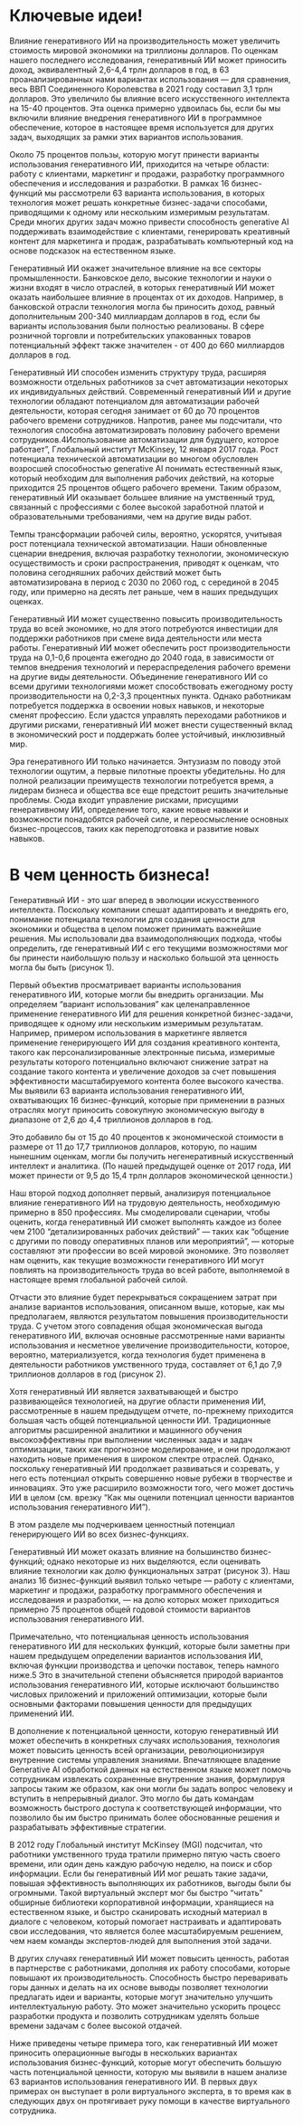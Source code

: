 # Ключевые идеи!

Влияние генеративного ИИ на производительность может увеличить стоимость мировой экономики на триллионы долларов. По оценкам нашего последнего исследования, генеративный ИИ может приносить доход, эквивалентный 2,6-4,4 трлн долларов в год, в 63 проанализированных нами вариантах использования — для сравнения, весь ВВП Соединенного Королевства в 2021 году составил 3,1 трлн долларов. Это увеличило бы влияние всего искусственного интеллекта на 15-40 процентов. Эта оценка примерно удвоилась бы, если бы мы включили влияние внедрения генеративного ИИ в программное обеспечение, которое в настоящее время используется для других задач, выходящих за рамки этих вариантов использования.

Около 75 процентов пользы, которую могут принести варианты использования генеративного ИИ, приходится на четыре области: работу с клиентами, маркетинг и продажи, разработку программного обеспечения и исследования и разработки. В рамках 16 бизнес-функций мы рассмотрели 63 варианта использования, в которых технология может решать конкретные бизнес-задачи способами, приводящими к одному или нескольким измеримым результатам. Среди многих других задач можно привести способность generative AI поддерживать взаимодействие с клиентами, генерировать креативный контент для маркетинга и продаж, разрабатывать компьютерный код на основе подсказок на естественном языке.

Генеративный ИИ окажет значительное влияние на все секторы промышленности. Банковское дело, высокие технологии и науки о жизни входят в число отраслей, в которых генеративный ИИ может оказать наибольшее влияние в процентах от их доходов. Например, в банковской отрасли технология могла бы приносить доход, равный дополнительным 200-340 миллиардам долларов в год, если бы варианты использования были полностью реализованы. В сфере розничной торговли и потребительских упакованных товаров потенциальный эффект также значителен - от 400 до 660 миллиардов долларов в год.

Генеративный ИИ способен изменить структуру труда, расширяя возможности отдельных работников за счет автоматизации некоторых их индивидуальных действий. Современный генеративный ИИ и другие технологии обладают потенциалом для автоматизации рабочей деятельности, которая сегодня занимает от 60 до 70 процентов рабочего времени сотрудников. Напротив, ранее мы подсчитали, что технология способна автоматизировать половину рабочего времени сотрудников.4Использование автоматизации для будущего, которое работает”, Глобальный институт McKinsey, 12 января 2017 года. Рост потенциала технической автоматизации во многом обусловлен возросшей способностью generative AI понимать естественный язык, который необходим для выполнения рабочих действий, на которые приходится 25 процентов общего рабочего времени. Таким образом, генеративный ИИ оказывает большее влияние на умственный труд, связанный с профессиями с более высокой заработной платой и образовательными требованиями, чем на другие виды работ.

Темпы трансформации рабочей силы, вероятно, ускорятся, учитывая рост потенциала технической автоматизации. Наши обновленные сценарии внедрения, включая разработку технологии, экономическую осуществимость и сроки распространения, приводят к оценкам, что половина сегодняшних рабочих действий может быть автоматизирована в период с 2030 по 2060 год, с серединой в 2045 году, или примерно на десять лет раньше, чем в наших предыдущих оценках.

Генеративный ИИ может существенно повысить производительность труда во всей экономике, но для этого потребуются инвестиции для поддержки работников при смене вида деятельности или места работы. Генеративный ИИ может обеспечить рост производительности труда на 0,1-0,6 процента ежегодно до 2040 года, в зависимости от темпов внедрения технологий и перераспределения рабочего времени на другие виды деятельности. Объединение генеративного ИИ со всеми другими технологиями может способствовать ежегодному росту производительности на 0,2-3,3 процентных пункта. Однако работникам потребуется поддержка в освоении новых навыков, и некоторые сменят профессию. Если удастся управлять переходами работников и другими рисками, генеративный ИИ может внести существенный вклад в экономический рост и поддержать более устойчивый, инклюзивный мир.

Эра генеративного ИИ только начинается. Энтузиазм по поводу этой технологии ощутим, а первые пилотные проекты убедительны. Но для полной реализации преимуществ технологии потребуется время, а лидерам бизнеса и общества все еще предстоит решить значительные проблемы. Сюда входит управление рисками, присущими генеративному ИИ, определение того, какие новые навыки и возможности понадобятся рабочей силе, и переосмысление основных бизнес-процессов, таких как переподготовка и развитие новых навыков.


# В чем ценность бизнеса!

Генеративный ИИ - это шаг вперед в эволюции искусственного интеллекта. Поскольку компании спешат адаптировать и внедрять его, понимание потенциала технологии для создания ценности для экономики и общества в целом поможет принимать важнейшие решения. Мы использовали два взаимодополняющих подхода, чтобы определить, где генеративный ИИ с его текущими возможностями мог бы принести наибольшую пользу и насколько большой эта ценность могла бы быть (рисунок 1).

Первый объектив просматривает варианты использования генеративного ИИ, которые могли бы внедрить организации. Мы определяем “вариант использования” как целенаправленное применение генеративного ИИ для решения конкретной бизнес-задачи, приводящее к одному или нескольким измеримым результатам. Например, примером использования в маркетинге является применение генерирующего ИИ для создания креативного контента, такого как персонализированные электронные письма, измеримые результаты которого потенциально включают снижение затрат на создание такого контента и увеличение доходов за счет повышения эффективности масштабируемого контента более высокого качества. Мы выявили 63 варианта использования генеративного ИИ, охватывающих 16 бизнес-функций, которые при применении в разных отраслях могут приносить совокупную экономическую выгоду в диапазоне от 2,6 до 4,4 триллионов долларов в год.

Это добавило бы от 15 до 40 процентов к экономической стоимости в размере от 11 до 17,7 триллионов долларов, которую, по нашим нынешним оценкам, могли бы получить негенеративный искусственный интеллект и аналитика. (По нашей предыдущей оценке от 2017 года, ИИ может принести от 9,5 до 15,4 трлн долларов экономической ценности.)

Наш второй подход дополняет первый, анализируя потенциальное влияние генеративного ИИ на трудовую деятельность, необходимую примерно в 850 профессиях. Мы смоделировали сценарии, чтобы оценить, когда генеративный ИИ сможет выполнять каждое из более чем 2100 “детализированных рабочих действий” — таких как “общение с другими по поводу оперативных планов или мероприятий”, — которые составляют эти профессии во всей мировой экономике. Это позволяет нам оценить, как текущие возможности генеративного ИИ могут повлиять на производительность труда во всей работе, выполняемой в настоящее время глобальной рабочей силой.

Отчасти это влияние будет перекрываться сокращением затрат при анализе вариантов использования, описанном выше, которые, как мы предполагаем, являются результатом повышения производительности труда. С учетом этого совпадения общая экономическая выгода генеративного ИИ, включая основные рассмотренные нами варианты использования и несметное увеличение производительности, которое, вероятно, материализуется, когда технология будет применена в деятельности работников умственного труда, составляет от 6,1 до 7,9 триллионов долларов в год (рисунок 2).

Хотя генеративный ИИ является захватывающей и быстро развивающейся технологией, на другие области применения ИИ, рассмотренные в нашем предыдущем отчете, по-прежнему приходится большая часть общей потенциальной ценности ИИ. Традиционные алгоритмы расширенной аналитики и машинного обучения высокоэффективны при выполнении численных задач и задач оптимизации, таких как прогнозное моделирование, и они продолжают находить новые применения в широком спектре отраслей. Однако, поскольку генеративный ИИ продолжает развиваться и созревать, у него есть потенциал открыть совершенно новые рубежи в творчестве и инновациях. Это уже расширило возможности того, чего может достичь ИИ в целом (см. врезку “Как мы оценили потенциал ценности вариантов использования генеративного ИИ”).

В этом разделе мы подчеркиваем ценностный потенциал генерирующего ИИ во всех бизнес-функциях.

Генеративный ИИ может оказать влияние на большинство бизнес-функций; однако некоторые из них выделяются, если оценивать влияние технологии как долю функциональных затрат (рисунок 3). Наш анализ 16 бизнес-функций выявил только четыре — работу с клиентами, маркетинг и продажи, разработку программного обеспечения и исследования и разработки, — на долю которых может приходиться примерно 75 процентов общей годовой стоимости вариантов использования генеративного ИИ.

Примечательно, что потенциальная ценность использования генеративного ИИ для нескольких функций, которые были заметны при нашем предыдущем определении вариантов использования ИИ, включая функции производства и цепочки поставок, теперь намного ниже.5 Это в значительной степени объясняется природой вариантов использования генеративного ИИ, которые исключают большинство числовых приложений и приложений оптимизации, которые были основными факторами повышения ценности для предыдущих применений ИИ.

В дополнение к потенциальной ценности, которую генеративный ИИ может обеспечить в конкретных случаях использования, технология может повысить ценность всей организации, революционизируя внутренние системы управления знаниями. Впечатляющее владение Generative AI обработкой данных на естественном языке может помочь сотрудникам извлекать сохраненные внутренние знания, формулируя запросы таким же образом, как они могли бы задать вопрос человеку и вступить в непрерывный диалог. Это могло бы дать командам возможность быстрого доступа к соответствующей информации, что позволило бы им быстро принимать более обоснованные решения и разрабатывать эффективные стратегии.

В 2012 году Глобальный институт McKinsey (MGI) подсчитал, что работники умственного труда тратили примерно пятую часть своего времени, или один день каждую рабочую неделю, на поиск и сбор информации. Если бы генеративный ИИ мог решать такие задачи, повышая эффективность выполняющих их работников, выгоды были бы огромными. Такой виртуальный эксперт мог бы быстро “читать” обширные библиотеки корпоративной информации, хранящиеся на естественном языке, и быстро сканировать исходный материал в диалоге с человеком, который помогает настраивать и адаптировать свои исследования, что является более масштабируемым решением, чем наем команды экспертов-людей для выполнения этой задачи.

В других случаях генеративный ИИ может повысить ценность, работая в партнерстве с работниками, дополняя их работу способами, которые повышают их производительность. Способность быстро переваривать горы данных и делать на их основе выводы позволяет технологии предлагать идеи и варианты, которые могут значительно улучшить интеллектуальную работу. Это может значительно ускорить процесс разработки продукта и позволить сотрудникам уделять больше времени задачам с более высокой отдачей.

Ниже приведены четыре примера того, как генеративный ИИ может приносить операционные выгоды в нескольких вариантах использования бизнес-функций, которые могут обеспечить большую часть потенциальной ценности, которую мы выявили в нашем анализе 63 вариантов использования генеративного ИИ. В первых двух примерах он выступает в роли виртуального эксперта, в то время как в следующих двух он протягивает руку помощи в качестве виртуального сотрудника.
